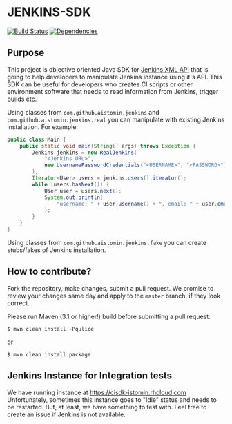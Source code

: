 # JENKINS-SDK
[![Build Status](https://travis-ci.org/aistomin/jenkins-sdk.svg?branch=master)](https://travis-ci.org/aistomin/jenkins-sdk)
[![Dependencies](https://www.versioneye.com/user/projects/56b7e8d2f6e506003159ac3c/badge.svg?style=flat)](https://www.versioneye.com/user/projects/56b7e8d2f6e506003159ac3c)

## Purpose

This project is objective oriented Java SDK for 
[Jenkins XML API](https://wiki.jenkins-ci.org/display/JENKINS/Remote+access+API) 
that is going to help developers to manipulate Jenkins instance using it's API.
This SDK can be useful for developers who creates CI scripts or other environment
software that needs to read information from Jenkins, trigger builds etc.

Using classes from `com.github.aistomin.jenkins` and `com.github.aistomin.jenkins.real` you can 
manipulate with existing Jenkins installation. For example:
```java
public class Main {
    public static void main(String[] args) throws Exception {
        Jenkins jenkins = new RealJenkins(
            "<Jenkins URL>",
            new UsernamePasswordCredentials("<USERNAME>", "<PASSWORD>")
        );
        Iterator<User> users = jenkins.users().iterator();
        while (users.hasNext()) {
            User user = users.next();
            System.out.println(
                "username: " + user.username() + ", email: " + user.email()
            );
        }
    }
}
```

Using classes from `com.github.aistomin.jenkins.fake` you can create stubs/fakes
of Jenkins installation.

## How to contribute?

Fork the repository, make changes, submit a pull request.
We promise to review your changes same day and apply to
the `master` branch, if they look correct.

Please run Maven (3.1 or higher!) build before submitting a pull request:

```
$ mvn clean install -Pqulice
```

or

```
$ mvn clean install package
```

## Jenkins Instance for Integration tests

We have running instance at https://cisdk-istomin.rhcloud.com Unfortunately,
sometimes this instance goes to "Idle" status and needs to be restarted. But,
at least, we have something to test with. Feel free to create an issue if 
Jenkins is not available.
